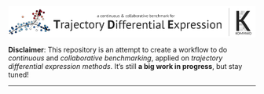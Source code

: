 
![komparo / Trajectory Differential Expression](docs/figures/logo.png)

**Disclaimer**: This repository is an attempt to create a workflow to do
*continuous* and *collaborative benchmarking*, applied on *trajectory
differential expression methods*. It’s still **a big work in progress**,
but stay tuned\!

-----
